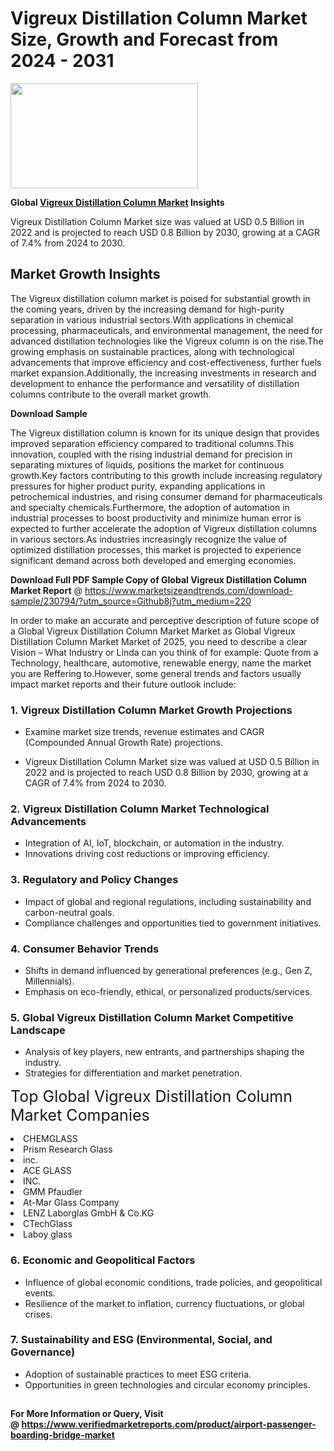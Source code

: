 <H1>Vigreux Distillation Column Market Size, Growth and Forecast from 2024 - 2031</H1><img class="aligncenter size-medium wp-image-584254" src="https://thirdeyenews.in/wp-content/uploads/2024/09/Global-Market-Research-300x168.jpeg" alt="" width="300" height="168" /><p><strong>Global&nbsp;<a href="https://www.marketsizeandtrends.com/download-sample/230794/?utm_source=Github8j?utm_medium=220">Vigreux Distillation Column Market</a> Insights</strong></p><p>Vigreux Distillation Column Market size was valued at USD 0.5 Billion in 2022 and is projected to reach USD 0.8 Billion by 2030, growing at a CAGR of 7.4% from 2024 to 2030.</p><p><h2>Market Growth Insights</h2> <p>The Vigreux distillation column market is poised for substantial growth in the coming years, driven by the increasing demand for high-purity separation in various industrial sectors.With applications in chemical processing, pharmaceuticals, and environmental management, the need for advanced distillation technologies like the Vigreux column is on the rise.The growing emphasis on sustainable practices, along with technological advancements that improve efficiency and cost-effectiveness, further fuels market expansion.Additionally, the increasing investments in research and development to enhance the performance and versatility of distillation columns contribute to the overall market growth.</p> <p><strong>Download Sample</strong></p> <p>The Vigreux distillation column is known for its unique design that provides improved separation efficiency compared to traditional columns.This innovation, coupled with the rising industrial demand for precision in separating mixtures of liquids, positions the market for continuous growth.Key factors contributing to this growth include increasing regulatory pressures for higher product purity, expanding applications in petrochemical industries, and rising consumer demand for pharmaceuticals and specialty chemicals.Furthermore, the adoption of automation in industrial processes to boost productivity and minimize human error is expected to further accelerate the adoption of Vigreux distillation columns in various sectors.As industries increasingly recognize the value of optimized distillation processes, this market is projected to experience significant demand across both developed and emerging economies.<p><span class=""><strong>Download Full PDF Sample Copy of Global Vigreux Distillation Column Market Report</strong> @ <a href="https://www.marketsizeandtrends.com/download-sample/230794/?utm_source=Github8j?utm_medium=220" target="_blank">https://www.marketsizeandtrends.com/download-sample/230794/?utm_source=Github8j?utm_medium=220</a></span></p><p>In order to make an accurate and perceptive description of future scope of a Global&nbsp;Vigreux Distillation Column Market Market as Global&nbsp;Vigreux Distillation Column Market Market of 2025, you need to describe a clear Vision &ndash; What Industry or Linda can you think of for example: Quote from a Technology, healthcare, automotive, renewable energy, name the market you are Reffering to.However, some general trends and factors usually impact market reports and their future outlook include:</p><h3>1.&nbsp;<strong>Vigreux Distillation Column Market Growth Projections</strong></h3><ul><li>Examine market size trends, revenue estimates and CAGR (Compounded Annual Growth Rate) projections.</li><li><p>Vigreux Distillation Column Market size was valued at USD 0.5 Billion in 2022 and is projected to reach USD 0.8 Billion by 2030, growing at a CAGR of 7.4% from 2024 to 2030.</p></li></ul><h3>2.&nbsp;<strong>Vigreux Distillation Column Market Technological Advancements</strong></h3><ul><li>Integration of AI, IoT, blockchain, or automation in the industry.</li><li>Innovations driving cost reductions or improving efficiency.</li></ul><h3>3.&nbsp;<strong>Regulatory and Policy Changes</strong></h3><ul><li>Impact of global and regional regulations, including sustainability and carbon-neutral goals.</li><li>Compliance challenges and opportunities tied to government initiatives.</li></ul><h3>4.&nbsp;<strong>Consumer Behavior Trends</strong></h3><ul><li>Shifts in demand influenced by generational preferences (e.g., Gen Z, Millennials).</li><li>Emphasis on eco-friendly, ethical, or personalized products/services.</li></ul><h3>5.&nbsp;<strong>Global Vigreux Distillation Column Market Competitive Landscape</strong></h3><ul><li>Analysis of key players, new entrants, and partnerships shaping the industry.</li><li>Strategies for differentiation and market penetration.</li></ul><p data-pm-slice="1 1 []"><span style="color: inherit; font-family: inherit; font-size: 25px;">Top Global Vigreux Distillation Column Market Companies</span></p><div class="" data-test-id=""><p><li>CHEMGLASS</li><li> Prism Research Glass</li><li>inc.</li><li> ACE GLASS</li><li> INC.</li><li> GMM Pfaudler</li><li> At-Mar Glass Company</li><li> LENZ Laborglas GmbH & Co.KG</li><li> CTechGlass</li><li> Laboy glass</li></p></div><h3>6.&nbsp;<strong>Economic and Geopolitical Factors</strong></h3><ul><li>Influence of global economic conditions, trade policies, and geopolitical events.</li><li>Resilience of the market to inflation, currency fluctuations, or global crises.</li></ul><h3>7.&nbsp;<strong>Sustainability and ESG (Environmental, Social, and Governance)</strong></h3><ul><li>Adoption of sustainable practices to meet ESG criteria.</li><li>Opportunities in green technologies and circular economy principles.</li></ul><h2><strong style="font-size: 14px;">For More Information or Query, Visit @&nbsp;</strong><a style="background-color: #ffffff; font-size: 14px;" href="https://www.marketsizeandtrends.com/report/vigreux-distillation-column-market/" target="_blank">https://www.verifiedmarketreports.com/product/airport-passenger-boarding-bridge-market</a></h2>